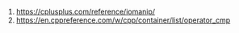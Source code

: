 1. https://cplusplus.com/reference/iomanip/
2. https://en.cppreference.com/w/cpp/container/list/operator_cmp
